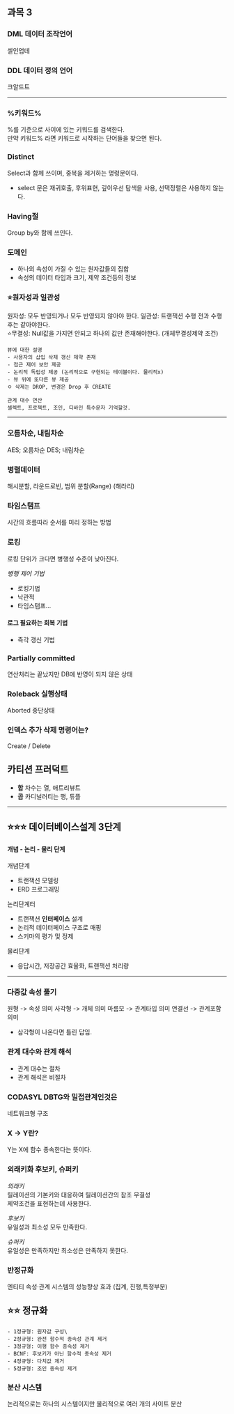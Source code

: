 ## 과목 3

### DML 데이터 조작언어
셀인업데

### DDL 데이터 정의 언어
크알드트

-------------------

### %키워드%
%를 기준으로 사이에 있는 키워드를 검색한다. \
만약 키워드% 라면 키워드로 시작하는 단어들을 찾으면 된다.

### Distinct
 Select과 함께 쓰이며, 중복을 제거하는 명령문이다.

* select 문은 재귀호출, 후위표현, 깊이우선 탐색을 사용, 선택정렬은 사용하지 않는다.

### Having절
Group by와 함께 쓰인다.

### 도메인
- 하나의 속성이 가질 수 있는 원자값들의 집합
- 속성의 데이터 타입과 크기, 제약 조건등의 정보

### ⭐원자성과 일관성
원자성: 모두 반영되거나 모두 반영되지 않아야 한다.
일관성: 트랜잭션 수행 전과 수행 후는 같아야한다.\
⭐무결성: Null값을 가지면 안되고 하나의 값만 존재해야한다. (개체무결성제약 조건)

~~~
뷰에 대한 설명
- 사용자의 삽입 삭제 갱신 제약 존재
- 접근 제어 보안 제공
- 논리적 독립성 제공 (논리적으로 구현되는 테이블이다. 물리적x) 
- 뷰 위에 또다른 뷰 제공
ㅇ 삭제는 DROP, 변경은 Drop 후 CREATE
~~~
~~~
관계 대수 연산
셀렉트, 프로젝트, 조인, 디바인 특수문자 기억할것.
~~~
-------------------
### 오름차순, 내림차순
AES; 오름차순
DES; 내림차순
### 병렬데이터
해시분할, 라운드로빈, 범위 분할(Range) (해라리)
### 타임스탬프
시간의 흐름따라 순서를 미리 정하는 방법

### 로킹
로킹 단위가 크다면 병행성 수준이 낮아진다.

*병행 제어 기법* 
- 로킹기법
- 낙관적
- 타임스탬프...

#### 로그 필요하는 회복 기법
- 즉각 갱신 기법

### Partially committed
연산처리는 끝났지만 DB에 반영이 되지 않은 상태

### Roleback 실행상태
Aborted 중단상태

### 인덱스 추가 삭제 명령어는?
Create / Delete

## 카티션 프러덕트
* **합** 차수는 열, 애트리뷰트
* **곱** 카디널러티는 행, 튜플
-------------------------
## ⭐⭐⭐ 데이터베이스설계 3단계
#### 개념 - 논리 - 물리 단계 ####

개념단계
- 트랜잭션 모델링
- ERD 프로그래밍

논리단계터
- 트랜잭션 **인터페이스** 설계
- 논리적 데이터페이스 구조로 매핑
- 스키마의 평가 및 정제

물리단계
- 응답시간, 저장공간 효율화, 트랜잭션 처리량
-----------------------

### 다중값 속성 풀기
원형 -> 속성 의미
사각형 -> 개체 의미
마름모 -> 관계타입 의미
연결선 -> 관계포함 의미

* 삼각형이 나온다면 틀린 답임.

### 관계 대수와 관계 해석  
- 관계 대수는 절차
- 관계 해석은 비절차
### CODASYL DBTG와 밀접관계인것은
네트워크형 구조

### X -> Y란?
Y는 X에 함수 종속한다는 뜻이다.


### 외래키화 후보키, 슈퍼키
*외래키*\
릴레이션의 기본키와 대응하여 릴레이션간의 참조 무결성\
제약조건을 표현하는데 사용한다.

*후보키*\
유일성과 최소성 모두 만족한다.

*슈퍼키*\
유일성은 만족하지만 최소성은 만족하지 못한다.

### 반정규화
엔티티 속성·관계 시스템의 성능향상 효과
(집계, 진행,특정부분)

## ⭐⭐ 정규화
~~~
- 1정규형: 원자값 구성\
- 2정규형: 완전 함수적 종속성 관계 제거
- 3정규형: 이행 함수 종속성 제거
- BCNF: 후보키가 아닌 함수적 종속성 제거
- 4정규형: 다치값 제거
- 5정규형: 조인 종속성 제거
~~~

### 분산 시스템
논리적으로는 하나의 시스템이지만 물리적으로 여러 개의 사이트 분산
